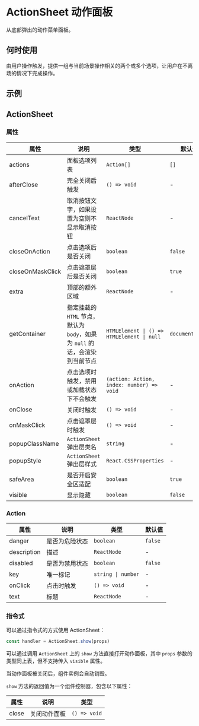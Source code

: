 # ActionSheet 动作面板

从底部弹出的动作菜单面板。

## 何时使用

由用户操作触发，提供一组与当前场景操作相关的两个或多个选项，让用户在不离场的情况下完成操作。

## 示例

<code src="./demos/demo1.tsx"></code>

## ActionSheet

### 属性

| 属性             | 说明                                                                        | 类型                                       | 默认值          |
| ---------------- | --------------------------------------------------------------------------- | ------------------------------------------ | --------------- |
| actions          | 面板选项列表                                                                | `Action[]`                                 | `[]`            |
| afterClose       | 完全关闭后触发                                                              | `() => void`                               | -               |
| cancelText       | 取消按钮文字，如果设置为空则不显示取消按钮                                  | `ReactNode`                                | -               |
| closeOnAction    | 点击选项后是否关闭                                                          | `boolean`                                  | `false`         |
| closeOnMaskClick | 点击遮罩层后是否关闭                                                        | `boolean`                                  | `true`          |
| extra            | 顶部的额外区域                                                              | `ReactNode`                                | -               |
| getContainer     | 指定挂载的 `HTML` 节点，默认为 `body`，如果为 `null` 的话，会渲染到当前节点 | `HTMLElement \| () => HTMLElement \| null` | `document.body` |
| onAction         | 点击选项时触发，禁用或加载状态下不会触发                                    | `(action: Action, index: number) => void`  | -               |
| onClose          | 关闭时触发                                                                  | `() => void`                               | -               |
| onMaskClick      | 点击遮罩层时触发                                                            | `() => void`                               | -               |
| popupClassName   | `ActionSheet` 弹出层类名                                                    | `string`                                   | -               |
| popupStyle       | `ActionSheet` 弹出层样式                                                    | `React.CSSProperties`                      | -               |
| safeArea         | 是否开启安全区适配                                                          | `boolean`                                  | `true`          |
| visible          | 显示隐藏                                                                    | `boolean`                                  | `false`         |

### Action

| 属性        | 说明           | 类型               | 默认值  |
| ----------- | -------------- | ------------------ | ------- |
| danger      | 是否为危险状态 | `boolean`          | `false` |
| description | 描述           | `ReactNode`        | -       |
| disabled    | 是否为禁用状态 | `boolean`          | `false` |
| key         | 唯一标记       | `string \| number` | -       |
| onClick     | 点击时触发     | `() => void`       | -       |
| text        | 标题           | `ReactNode`        | -       |

### 指令式

可以通过指令式的方式使用 ActionSheet：

```ts | pure
const handler = ActionSheet.show(props)
```

可以通过调用 `ActionSheet` 上的 `show` 方法直接打开动作面板，其中 `props` 参数的类型同上表，但不支持传入 `visible` 属性。

当动作面板被关闭后，组件实例会自动销毁。

`show` 方法的返回值为一个组件控制器，包含以下属性：

| 属性  | 说明         | 类型         |
| ----- | ------------ | ------------ |
| close | 关闭动作面板 | `() => void` |
